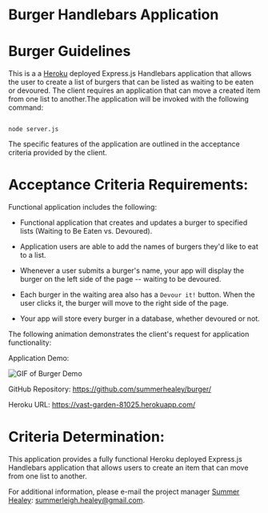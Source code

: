 # Burger Handlebars Application
  

# Burger Guidelines

This is a a [Heroku](../04-Supplemental/HerokuGuide.md) deployed Express.js Handlebars application that allows the user to create a list of burgers that can be listed as waiting to be eaten or devoured. The client requires an application that can move a created item from one list to another.The application will be invoked with the following command:

```

node server.js

```

The specific features of the application are outlined in the acceptance criteria provided by the client. 

# Acceptance Criteria Requirements:

Functional application includes the following:

* Functional application that creates and updates a burger to specified lists (Waiting to Be Eaten vs. Devoured).

* Application users are able to add the names of burgers they'd like to eat to a list.

* Whenever a user submits a burger's name, your app will display the burger on the left side of the page -- waiting to be devoured.

* Each burger in the waiting area also has a `Devour it!` button. When the user clicks it, the burger will move to the right side of the page.

* Your app will store every burger in a database, whether devoured or not.

 
The following animation demonstrates the client's request for application functionality:

Application Demo: 

![GIF of Burger Demo](https://media.giphy.com/media/8yVi19y3YuYEbBY6aL/giphy.gif)

GitHub Repository: https://github.com/summerhealey/burger/

Heroku URL: https://vast-garden-81025.herokuapp.com/

# Criteria Determination: 

This application provides a fully functional Heroku deployed Express.js Handlebars application that allows users to create an item that can move from one list to another. 

For additional information, please e-mail the project manager [Summer Healey](https://github.com/summerhealey/): summerleigh.healey@gmail.com.
